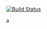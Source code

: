 [![Build Status](https://app.travis-ci.com/4ydogan/myFirstProject.svg?branch=main)](https://app.travis-ci.com/4ydogan/myFirstProject)

a